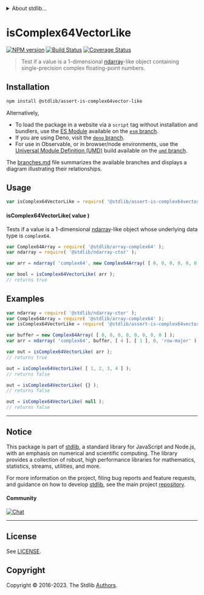 <!--

@license Apache-2.0

Copyright (c) 2023 The Stdlib Authors.

Licensed under the Apache License, Version 2.0 (the "License");
you may not use this file except in compliance with the License.
You may obtain a copy of the License at

   http://www.apache.org/licenses/LICENSE-2.0

Unless required by applicable law or agreed to in writing, software
distributed under the License is distributed on an "AS IS" BASIS,
WITHOUT WARRANTIES OR CONDITIONS OF ANY KIND, either express or implied.
See the License for the specific language governing permissions and
limitations under the License.

-->


<details>
  <summary>
    About stdlib...
  </summary>
  <p>We believe in a future in which the web is a preferred environment for numerical computation. To help realize this future, we've built stdlib. stdlib is a standard library, with an emphasis on numerical and scientific computation, written in JavaScript (and C) for execution in browsers and in Node.js.</p>
  <p>The library is fully decomposable, being architected in such a way that you can swap out and mix and match APIs and functionality to cater to your exact preferences and use cases.</p>
  <p>When you use stdlib, you can be absolutely certain that you are using the most thorough, rigorous, well-written, studied, documented, tested, measured, and high-quality code out there.</p>
  <p>To join us in bringing numerical computing to the web, get started by checking us out on <a href="https://github.com/stdlib-js/stdlib">GitHub</a>, and please consider <a href="https://opencollective.com/stdlib">financially supporting stdlib</a>. We greatly appreciate your continued support!</p>
</details>

# isComplex64VectorLike

[![NPM version][npm-image]][npm-url] [![Build Status][test-image]][test-url] [![Coverage Status][coverage-image]][coverage-url] <!-- [![dependencies][dependencies-image]][dependencies-url] -->

> Test if a value is a 1-dimensional [ndarray][@stdlib/ndarray/ctor]-like object containing single-precision complex floating-point numbers.

<section class="installation">

## Installation

```bash
npm install @stdlib/assert-is-complex64vector-like
```

Alternatively,

-   To load the package in a website via a `script` tag without installation and bundlers, use the [ES Module][es-module] available on the [`esm` branch][esm-url].
-   If you are using Deno, visit the [`deno` branch][deno-url].
-   For use in Observable, or in browser/node environments, use the [Universal Module Definition (UMD)][umd] build available on the [`umd` branch][umd-url].

The [branches.md][branches-url] file summarizes the available branches and displays a diagram illustrating their relationships.

</section>

<section class="usage">

## Usage

```javascript
var isComplex64VectorLike = require( '@stdlib/assert-is-complex64vector-like' );
```

#### isComplex64VectorLike( value )

Tests if a value is a 1-dimensional [ndarray][@stdlib/ndarray/ctor]-like object whose underlying data type is `complex64`.

```javascript
var Complex64Array = require( '@stdlib/array-complex64' );
var ndarray = require( '@stdlib/ndarray-ctor' );

var arr = ndarray( 'complex64', new Complex64Array( [ 0, 0, 0, 0, 0, 0, 0, 0 ] ), [ 4 ], [ 1 ], 0, 'row-major' );

var bool = isComplex64VectorLike( arr );
// returns true
```

</section>

<!-- /.usage -->

<section class="examples">

## Examples

<!-- eslint no-undef: "error" -->

```javascript
var ndarray = require( '@stdlib/ndarray-ctor' );
var Complex64Array = require( '@stdlib/array-complex64' );
var isComplex64VectorLike = require( '@stdlib/assert-is-complex64vector-like' );

var buffer = new Complex64Array( [ 0, 0, 0, 0, 0, 0, 0, 0 ] );
var arr = ndarray( 'complex64', buffer, [ 4 ], [ 1 ], 0, 'row-major' );

var out = isComplex64VectorLike( arr );
// returns true

out = isComplex64VectorLike( [ 1, 2, 3, 4 ] );
// returns false

out = isComplex64VectorLike( {} );
// returns false

out = isComplex64VectorLike( null );
// returns false
```

</section>

<!-- /.examples -->

<!-- Section for related `stdlib` packages. Do not manually edit this section, as it is automatically populated. -->

<section class="related">

</section>

<!-- /.related -->

<!-- Section for all links. Make sure to keep an empty line after the `section` element and another before the `/section` close. -->


<section class="main-repo" >

* * *

## Notice

This package is part of [stdlib][stdlib], a standard library for JavaScript and Node.js, with an emphasis on numerical and scientific computing. The library provides a collection of robust, high performance libraries for mathematics, statistics, streams, utilities, and more.

For more information on the project, filing bug reports and feature requests, and guidance on how to develop [stdlib][stdlib], see the main project [repository][stdlib].

#### Community

[![Chat][chat-image]][chat-url]

---

## License

See [LICENSE][stdlib-license].


## Copyright

Copyright &copy; 2016-2023. The Stdlib [Authors][stdlib-authors].

</section>

<!-- /.stdlib -->

<!-- Section for all links. Make sure to keep an empty line after the `section` element and another before the `/section` close. -->

<section class="links">

[npm-image]: http://img.shields.io/npm/v/@stdlib/assert-is-complex64vector-like.svg
[npm-url]: https://npmjs.org/package/@stdlib/assert-is-complex64vector-like

[test-image]: https://github.com/stdlib-js/assert-is-complex64vector-like/actions/workflows/test.yml/badge.svg?branch=main
[test-url]: https://github.com/stdlib-js/assert-is-complex64vector-like/actions/workflows/test.yml?query=branch:main

[coverage-image]: https://img.shields.io/codecov/c/github/stdlib-js/assert-is-complex64vector-like/main.svg
[coverage-url]: https://codecov.io/github/stdlib-js/assert-is-complex64vector-like?branch=main

<!--

[dependencies-image]: https://img.shields.io/david/stdlib-js/assert-is-complex64vector-like.svg
[dependencies-url]: https://david-dm.org/stdlib-js/assert-is-complex64vector-like/main

-->

[chat-image]: https://img.shields.io/gitter/room/stdlib-js/stdlib.svg
[chat-url]: https://app.gitter.im/#/room/#stdlib-js_stdlib:gitter.im

[stdlib]: https://github.com/stdlib-js/stdlib

[stdlib-authors]: https://github.com/stdlib-js/stdlib/graphs/contributors

[umd]: https://github.com/umdjs/umd
[es-module]: https://developer.mozilla.org/en-US/docs/Web/JavaScript/Guide/Modules

[deno-url]: https://github.com/stdlib-js/assert-is-complex64vector-like/tree/deno
[umd-url]: https://github.com/stdlib-js/assert-is-complex64vector-like/tree/umd
[esm-url]: https://github.com/stdlib-js/assert-is-complex64vector-like/tree/esm
[branches-url]: https://github.com/stdlib-js/assert-is-complex64vector-like/blob/main/branches.md

[stdlib-license]: https://raw.githubusercontent.com/stdlib-js/assert-is-complex64vector-like/main/LICENSE

[@stdlib/ndarray/ctor]: https://github.com/stdlib-js/ndarray-ctor

</section>

<!-- /.links -->
